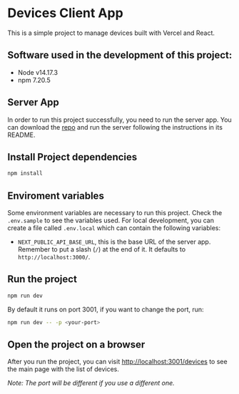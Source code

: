 # Devices Client App
This is a simple project to manage devices built with Vercel and React.

## Software used in the development of this project:
- Node v14.17.3
- npm 7.20.5

## Server App
In order to run this project successfully, you need to run the server app. You can download the [repo](https://github.com/NinjaMSP/devicesTask_serverApp) and run the server following the instructions in its README.

## Install Project dependencies
```sh
npm install
```

## Enviroment variables
Some environment variables are necessary to run this project. Check the `.env.sample` to see the variables used. For local development, you can create a file called `.env.local` which can contain the following variables:

- `NEXT_PUBLIC_API_BASE_URL`, this is the base URL of the server app. Remember to put a slash (`/`) at the end of it. It defaults to `http://localhost:3000/`.


## Run the project
```sh
npm run dev
```

By default it runs on port 3001, if you want to change the port, run:
```sh
npm run dev -- -p <your-port>
```

## Open the project on a browser
After you run the project, you can visit [http://localhost:3001/devices](http://localhost:3001/devices) to see the main page with the list of devices.

_Note: The port will be different if you use a different one._